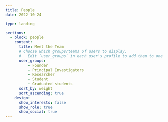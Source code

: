```yaml
---
title: People
date: 2022-10-24

type: landing

sections:
  - block: people
    content:
      title: Meet the Team
      # Choose which groups/teams of users to display.
      #   Edit `user_groups` in each user's profile to add them to one or more of these groups.
      user_groups:
          - Founder
          - Principal Investigators 
          - Researcher
          - Student
          - Graduated students
      sort_by: weight
      sort_ascending: true
    design:
      show_interests: false
      show_role: true
      show_social: true
---
```

